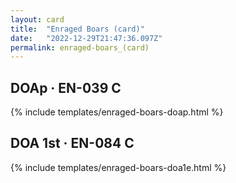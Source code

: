 ```yaml
---
layout: card
title:  "Enraged Boars (card)"
date:   "2022-12-29T21:47:36.097Z"
permalink: enraged-boars_(card)
---
```


## DOAp &middot; EN-039 C

{% include templates/enraged-boars-doap.html %}


## DOA 1st &middot; EN-084 C

{% include templates/enraged-boars-doa1e.html %}
